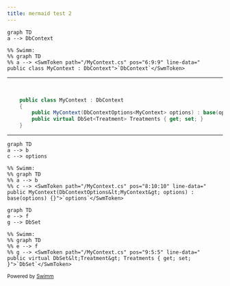 ```yaml
---
title: mermaid test 2
---
```

```mermaid
graph TD
a --> DbContext

%% Swimm:
%% graph TD
%% a --> <SwmToken path="/MyContext.cs" pos="6:9:9" line-data="    public class MyContext : DbContext">`DbContext`</SwmToken>
```

<SwmSnippet path="/MyContext.cs" line="6">

---

&nbsp;

```c#
    public class MyContext : DbContext
    {
        public MyContext(DbContextOptions<MyContext> options) : base(options) {}
        public virtual DbSet<Treatment> Treatments { get; set; }
    }
```

---

</SwmSnippet>

```mermaid
graph TD
a --> b
c --> options

%% Swimm:
%% graph TD
%% a --> b
%% c --> <SwmToken path="/MyContext.cs" pos="8:10:10" line-data="        public MyContext(DbContextOptions&lt;MyContext&gt; options) : base(options) {}">`options`</SwmToken>
```

```mermaid
graph TD
e --> f
g --> DbSet

%% Swimm:
%% graph TD
%% e --> f
%% g --> <SwmToken path="/MyContext.cs" pos="9:5:5" line-data="        public virtual DbSet&lt;Treatment&gt; Treatments { get; set; }">`DbSet`</SwmToken>
```

<SwmMeta version="3.0.0" repo-id="Z2l0aHViJTNBJTNBY3NoYXJwLXNoYXVsLXRlc3QlM0ElM0Fzd2ltbWlv" repo-name="csharp-shaul-test"><sup>Powered by [Swimm](https://swimm-web-app.web.app/)</sup></SwmMeta>
